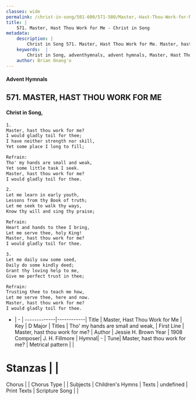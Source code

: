 ```yaml
---
classes: wide
permalink: /christ-in-song/501-600/571-580/Master,-Hast-Thou-Work-for-Me/
title: |
    571. Master, Hast Thou Work for Me - Christ in Song
metadata:
    description: |
        Christ in Song 571. Master, Hast Thou Work for Me. Master, hast thou work for me? I would gladly toil for thee; I have neither strength nor skill, Yet some place I long to fill; 
    keywords:  |
        Christ in Song, adventhymnals, advent hymnals, Master, Hast Thou Work for Me, Master, hast thou work for me?. Tho' my hands are small and weak,
    author: Brian Onang'o
---
```


#### Advent Hymnals
## 571. MASTER, HAST THOU WORK FOR ME
####  Christ in Song,

```txt
1.
Master, hast thou work for me?
I would gladly toil for thee;
I have neither strength nor skill,
Yet some place I long to fill;

Refrain:
Tho' my hands are small and weak,
Yet some little task I seek.
Master, hast thou work for me?
I would gladly toil for thee.

2.
Let me learn in early youth,
Lessons from thy Book of truth;
Let me seek to walk thy ways,
Know thy will and sing thy praise;  

Refrain: 
Heart and hands to thee I bring,
Let me serve thee, holy King!
Master, hast thou work for me?  
I would gladly toil for thee.

3.
Let me daily sow some seed,
Daily do some kindly deed;
Grant thy loving help to me,
Give me perfect trust in thee;

Refrain:
Trusting thee to teach me how,
Let me serve thee, here and now.
Master, hast thou work for me?
I would gladly toil for thee.

```

- |   -  |
-------------|------------|
Title | Master, Hast Thou Work for Me |
Key | D Major |
Titles | Tho' my hands are small and weak, |
First Line | Master, hast thou work for me? |
Author | Jessie H. Brown 
Year | 1908
Composer| J. H. Fillmore |
Hymnal|  - |
Tune| Master, hast thou work for me? |
Metrical pattern | |
# Stanzas |  |
Chorus |  |
Chorus Type |  |
Subjects | Children's Hymns |
Texts | undefined |
Print Texts | 
Scripture Song |  |
    
